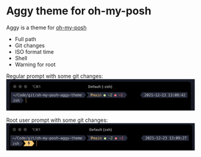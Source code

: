# Aggy theme for oh-my-posh

[omp]: https://github.com/JanDeDobbeleer/oh-my-posh
Aggy is a theme for [oh-my-posh][omp]

- Full path
- Git changes
- ISO format time
- Shell
- Warning for root

Regular prompt with some git changes:
![Normal prompt](normal-prompt.png)

Root user prompt with some git changes:
![Root prompt](root-prompt.png)